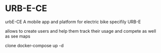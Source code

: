 # URB-E-CE
urbE-CE
A mobile app and platform for electric bike specifily URB-E 

allows to create users and help them track their usage and compete
as well as see maps

clone
docker-compose up -d
